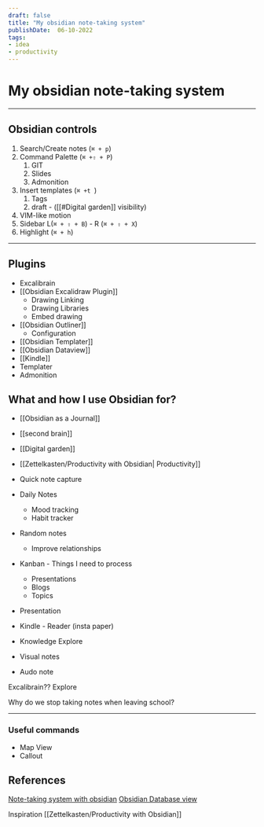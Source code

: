 ```yaml
---
draft: false
title: "My obsidian note-taking system"
publishDate:  06-10-2022
tags:
- idea
- productivity
---
```

# My obsidian note-taking system

---
## Obsidian controls

1. Search/Create notes (`⌘ + p`)
2. Command Palette (`⌘ +⇧ + P`)
	1. GIT
	2. Slides
	3. Admonition
3. Insert templates (`⌘ +t `)
	1. Tags
	2. draft - ([[#Digital garden]] visibility)
4. VIM-like motion
5. Sidebar L(`⌘ + ⇧ + B`) - R (`⌘ + ⇧ + X`)
6. Highlight (`⌘ + h`)

---
## Plugins

- Excalibrain
- [[Obsidian Excalidraw Plugin]]
	- Drawing Linking
	- Drawing Libraries
	- Embed drawing
- [[Obsidian Outliner]]
	- Configuration
- [[Obsidian Templater]]
- [[Obsidian Dataview]]
- [[Kindle]]
- Templater
- Admonition


## What and how I use Obsidian for?
- [[Obsidian as a Journal]]
- [[second brain]]
- [[Digital garden]] 
- [[Zettelkasten/Productivity with Obsidian| Productivity]]

- Quick note capture
- Daily Notes 
	- Mood tracking
	- Habit tracker
- Random notes
	- Improve relationships
- Kanban - Things I need to process 
	- Presentations
	- Blogs
	- Topics
- Presentation
- Kindle - Reader (insta paper)
- Knowledge Explore
- Visual notes
- Audo note

Excalibrain?? Explore

Why do we stop taking notes when leaving school?




---



### Useful commands
- Map View
- Callout




## References
[Note-taking system with obsidian](https://www.youtube.com/watch?v=E6ySG7xYgjY&list=WL&index=9&t=338s)
[Obsidian Database view](https://www.youtube.com/watch?v=AhhFLXfldJQ)

Inspiration 
[[Zettelkasten/Productivity with Obsidian]]
